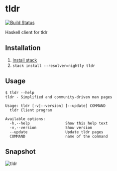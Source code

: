 # tldr

[![Build Status](https://travis-ci.org/psibi/tldr-hs.svg?branch=master)](https://travis-ci.org/psibi/tldr-hs)

Haskell client for tldr

## Installation

1. [Install stack](https://docs.haskellstack.org/en/stable/README/#how-to-install)
2. `stack install --resolver=nightly tldr`

## Usage

``` shellsession
$ tldr --help
tldr - Simplified and community-driven man pages

Usage: tldr [-v|--version] [--update] COMMAND
  tldr Client program

Available options:
  -h,--help                Show this help text
  -v,--version             Show version
  --update                 Update tldr pages
  COMMAND                  name of the command
```

## Snapshot

![tldr](https://cloud.githubusercontent.com/assets/737477/24076451/2a5a604c-0c57-11e7-9bf7-13d76e8e7f12.png)


